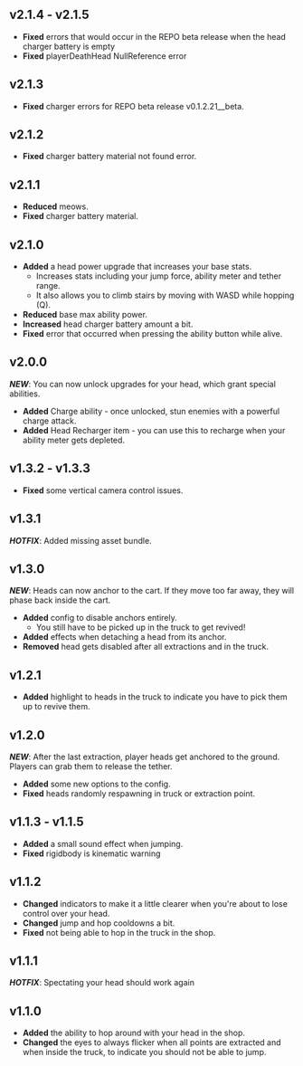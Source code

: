 ## v2.1.4 - v2.1.5
* **Fixed** errors that would occur in the REPO beta release when the head charger battery is empty
* **Fixed** playerDeathHead NullReference error

## v2.1.3

* **Fixed** charger errors for REPO beta release v0.1.2.21__beta.

## v2.1.2

* **Fixed** charger battery material not found error.

## v2.1.1

* **Reduced** meows.
* **Fixed** charger battery material.

## v2.1.0

* **Added** a head power upgrade that increases your base stats.
  * Increases stats including your jump force, ability meter and tether range.
  * It also allows you to climb stairs by moving with WASD while hopping (Q).
* **Reduced** base max ability power.
* **Increased** head charger battery amount a bit.
* **Fixed** error that occurred when pressing the ability button while alive.

## v2.0.0

***NEW***: You can now unlock upgrades for your head, which grant special abilities.
 * **Added** Charge ability - once unlocked, stun enemies with a powerful charge attack.
 * **Added** Head Recharger item - you can use this to recharge when your ability meter gets depleted.

## v1.3.2 - v1.3.3
* **Fixed** some vertical camera control issues.

## v1.3.1
***HOTFIX***: Added missing asset bundle.

## v1.3.0

***NEW***: Heads can now anchor to the cart. If they move too far away, they will phase back inside the cart.
* **Added** config to disable anchors entirely.
  * You still have to be picked up in the truck to get revived!
* **Added** effects when detaching a head from its anchor.
* **Removed** head gets disabled after all extractions and in the truck.

## v1.2.1
* **Added** highlight to heads in the truck to indicate you have to pick them up to revive them.

## v1.2.0
***NEW***: After the last extraction, player heads get anchored to the ground. Players can grab them to release the tether.
* **Added** some new options to the config.
* **Fixed** heads randomly respawning in truck or extraction point.

## v1.1.3 - v1.1.5

* **Added** a small sound effect when jumping.
* **Fixed** rigidbody is kinematic warning

## v1.1.2
* **Changed** indicators to make it a little clearer when you're about to lose control over your head.
* **Changed** jump and hop cooldowns a bit.
* **Fixed** not being able to hop in the truck in the shop.

## v1.1.1
***HOTFIX***: Spectating your head should work again

## v1.1.0
* **Added** the ability to hop around with your head in the shop.
* **Changed** the eyes to always flicker when all points are extracted and when inside the truck, to indicate you should not be able to jump.
